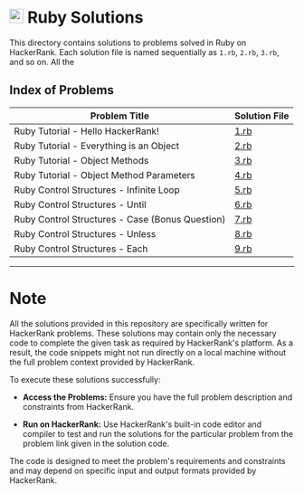 # <img src="https://www.ruby-lang.org/images/header-ruby-logo.png" alt="Ruby Logo" width="25" height="25"> Ruby Solutions

This directory contains solutions to problems solved in Ruby on HackerRank. Each solution file is named sequentially as `1.rb`, `2.rb`, `3.rb`, and so on.
All the 


## Index of Problems

| Problem Title                    | Solution File |
|----------------------------------|---------------|
| Ruby Tutorial - Hello HackerRank!| [1.rb](1.rb)  |
| Ruby Tutorial - Everything is an Object| [2.rb](2.rb)|
| Ruby Tutorial - Object Methods| [3.rb](3.rb)|
| Ruby Tutorial - Object Method Parameters| [4.rb](4.rb)|
| Ruby Control Structures - Infinite Loop| [5.rb](5.rb)|
| Ruby Control Structures - Until| [6.rb](6.rb)|
| Ruby Control Structures - Case (Bonus Question)| [7.rb](7.rb)|
|Ruby Control Structures - Unless| [8.rb](8.rb)|
|Ruby Control Structures - Each| [9.rb](9.rb)|

---

# Note

All the solutions provided in this repository are specifically written for HackerRank problems. These solutions may contain only the necessary code to complete the given task as required by HackerRank's platform. As a result, the code snippets might not run directly on a local machine without the full problem context provided by HackerRank.

To execute these solutions successfully:

- <strong>Access the Problems:</strong> Ensure you have the full problem description and constraints from HackerRank.

- <strong>Run on HackerRank:</strong> Use HackerRank's built-in code editor and compiler to test and run the solutions for the particular problem from the problem link given in the solution code.

The code is designed to meet the problem's requirements and constraints and may depend on specific input and output formats provided by HackerRank.

